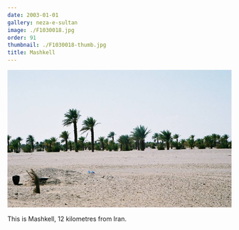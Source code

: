 ```yaml
---
date: 2003-01-01
gallery: neza-e-sultan
image: ./F1030018.jpg
order: 91
thumbnail: ./F1030018-thumb.jpg
title: Mashkell
---
```


![Mashkell](./F1030018.jpg)

This is Mashkell, 12 kilometres from Iran.